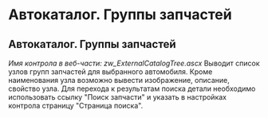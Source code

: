 ﻿---
description: 2.4.7
---
# Автокаталог. Группы запчастей
## Автокаталог. Группы запчастей
*Имя контрола в веб-части: zw_ExternalCatalogTree.ascx*
Выводит список узлов групп запчастей для выбранного автомобиля.
Кроме наименования узла возможно вывести изображение, описание, свойство узла.
Для перехода к результатам поиска детали необходимо использовать ссылку "Поиск запчасти" и указать в настройках контрола страницу "Страница поиска".
